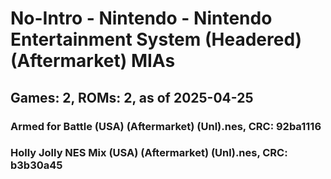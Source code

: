 # No-Intro - Nintendo - Nintendo Entertainment System (Headered) (Aftermarket) MIAs
## Games: 2, ROMs: 2, as of 2025-04-25

### Armed for Battle (USA) (Aftermarket) (Unl).nes, CRC: 92ba1116
### Holly Jolly NES Mix (USA) (Aftermarket) (Unl).nes, CRC: b3b30a45
